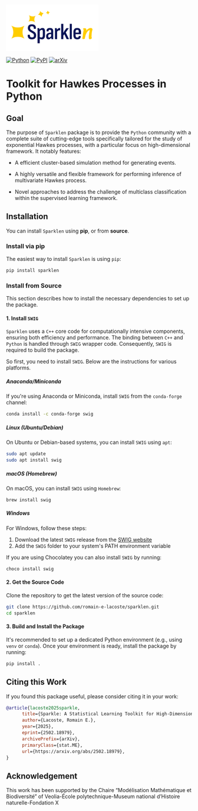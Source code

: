 
<a href="https://github.com/romain-e-lacoste/sparklen">
    <img src="doc/logos/sparklen-logo-black.svg" alt="Sparklen logo" width=250/>
</a>


[![Python](https://img.shields.io/pypi/pyversions/sparklen.svg)](https://badge.fury.io/py/sparklen)
[![PyPI](https://img.shields.io/pypi/v/sparklen)](https://pypi.org/project/sparklen)
[![arXiv](https://img.shields.io/badge/arXiv-2502.18979-b31b1b?logo=arXiv)](https://arxiv.org/abs/2502.18979)

# Toolkit for Hawkes Processes in Python


## Goal

The purpose of `Sparklen` package is to provide the `Python` community with 
a complete suite of cutting-edge tools specifically tailored for 
the study of exponential Hawkes processes, with a particular focus 
on high-dimensional framework. It notably features:

  * A efficient cluster-based simulation method for generating events.

  * A highly versatile and flexible framework for performing inference of 
    multivariate Hawkes process.

  * Novel approaches to address the challenge of multiclass 
    classification within the supervised learning framework.

## Installation 

You can install `Sparklen` using **pip**, or from **source**.

### Install via pip

The easiest way to install `Sparklen` is using `pip`:

```bash
pip install sparklen
```

### Install from Source 

This section describes how to install the necessary dependencies to 
set up the package.

#### 1. Install `SWIG`

`Sparklen` uses a `C++` core code for computationally intensive 
components, ensuring both efficiency and performance. The binding between `C++` 
and `Python` is handled through `SWIG` wrapper code. Consequently, `SWIG` is 
required to build the package.

So first, you need to install `SWIG`. Below are the instructions for various platforms.

##### **Anaconda/Miniconda**

If you're using Anaconda or Miniconda, install `SWIG` from the `conda-forge` channel:

```bash
conda install -c conda-forge swig
```

##### **Linux (Ubuntu/Debian)**

On Ubuntu or Debian-based systems, you can install `SWIG` using `apt`:

```bash
sudo apt update
sudo apt install swig
```

##### **macOS (Homebrew)**

On macOS, you can install `SWIG` using `Homebrew`:

```bash
brew install swig
```

##### Windows 

For Windows, follow these steps:

1. Download the latest `SWIG` release from the [SWIG website](http://www.swig.org/download.html)
2. Add the `SWIG` folder to your system's PATH environment variable

If you are using Chocolatey you can also install `SWIG` by running:

```bash
choco install swig
```

#### 2. Get the Source Code

Clone the repository to get the latest version of the source code:

```bash
git clone https://github.com/romain-e-lacoste/sparklen.git
cd sparklen
```

#### 3. Build and Install the Package

It's recommended to set up a dedicated Python environment (e.g., using `venv` or `conda`). 
Once your environment is ready, install the package by running:

```bash
pip install .
```

## Citing this Work

If you found this package useful, please consider citing it in your work:

```bibtex
@article{lacoste2025sparkle,
      title={Sparkle: A Statistical Learning Toolkit for High-Dimensional Hawkes Processes in Python}, 
      author={Lacoste, Romain E.},
      year={2025},
      eprint={2502.18979},
      archivePrefix={arXiv},
      primaryClass={stat.ME},
      url={https://arxiv.org/abs/2502.18979}, 
}
```

## Acknowledgement

This work has been supported by the Chaire “Modélisation Mathématique et Biodiversité”
of Veolia-École polytechnique-Museum national d’Histoire naturelle-Fondation X